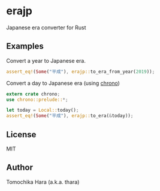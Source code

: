 # erajp

Japanese era converter for Rust

## Examples

Convert a year to Japanese era.

```rust
assert_eq!(Some("平成"), erajp::to_era_from_year(2019));
```

Convert a day to Japanese era (using [chrono](https://crates.io/crates/chrono))

```rust
extern crate chrono;
use chrono::prelude::*;

let today = Local::today();
assert_eq!(Some("平成"), erajp::to_era(&today));
```

## License

MIT

## Author

Tomochika Hara (a.k.a. thara)
